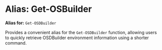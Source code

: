 # Alias: Get-OSBuilder

**Alias for:** `Get-OSDBuilder`

Provides a convenient alias for the `Get-OSDBuilder` function, allowing users to quickly retrieve OSDBuilder environment information using a shorter command.
